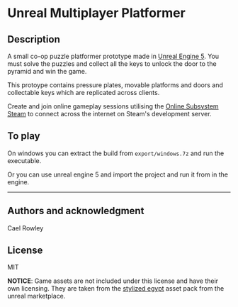 # Unreal Multiplayer Platformer


## Description

A small co-op puzzle platformer prototype made in [Unreal Engine 5](https://www.unrealengine.com/en-US/unreal-engine-5). You must solve the puzzles and collect all the keys to unlock the door to the pyramid and win the game.

This protoype contains pressure plates, movable platforms and doors and collectable keys which are replicated across clients.

Create and join online gameplay sessions utilising the [Online Subsystem Steam](https://docs.unrealengine.com/5.0/en-US/online-subsystem-steam-interface-in-unreal-engine/) to connect across the internet on Steam's development server.


## To play

On windows you can extract the build from `export/windows.7z` and run the executable.

Or you can use unreal engine 5 and import the project and run it from in the engine.

***

## Authors and acknowledgment
Cael Rowley

## License
MIT

<b>NOTICE</b>: Game assets are not included under this license and have their own licensing. They are taken from the [stylized egypt](https://unrealengine.com/marketplace/en-US/product/stylized-egypt) asset pack from the unreal marketplace.